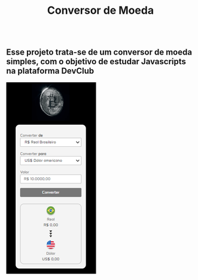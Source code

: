 <h1 align="center"> Conversor de Moeda </h1>
<br>
<br>
<h2> Esse projeto trata-se de um conversor de moeda simples, com o objetivo de estudar Javascripts na plataforma DevClub</h2>
<img src="https://github.com/REGINALDOBOMFIM/Conversor-de-moeda-projeto-devclub/blob/main/assets/img/print.conversor.PNG?raw=true"/>

